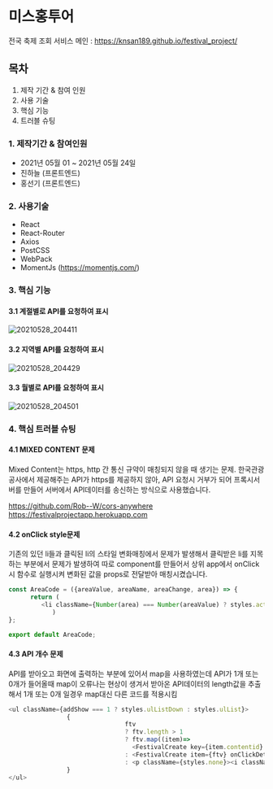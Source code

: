 # 미스홍투어

전국 축제 조회 서비스 메인 : https://knsan189.github.io/festival_project/


## 목차

1. 제작 기간 & 참여 인원
2. 사용 기술
3. 핵심 기능
4. 트러블 슈팅


### 1. 제작기간 & 참여인원
+ 2021년 05월 01 ~ 2021년 05월 24일
+ 진하늘 (프론트엔드)
+ 홍선기 (프론트엔드)




### 2. 사용기술
+ React
+ React-Router
+ Axios
+ PostCSS
+ WebPack
+ MomentJs (https://momentjs.com/)




### 3. 핵심 기능

#### 3.1 계절별로 API를 요청하여 표시
![20210528_204411](https://user-images.githubusercontent.com/77268941/119979219-9a352900-bff5-11eb-8f0b-847725397cbd.png)

#### 3.2 지역별 API를 요청하여 표시
![20210528_204429](https://user-images.githubusercontent.com/77268941/119979295-b3d67080-bff5-11eb-8a0f-5714adfb84fc.png)

#### 3.3 월별로 API를 요청하여 표시
![20210528_204501](https://user-images.githubusercontent.com/77268941/119979307-b933bb00-bff5-11eb-9cb5-446886d4f04f.png)





### 4. 핵심 트러블 슈팅


#### 4.1 MIXED CONTENT 문제
Mixed Content는 https, http 간 통신 규약이 매칭되지 않을 때 생기는 문제. 한국관광공사에서 제공해주는 API가 https를 제공하지 않아, API 요청시 거부가 되어 프록시서버를 만들어 서버에서 API데이터를 송신하는 방식으로 사용했습니다.

https://github.com/Rob--W/cors-anywhere
https://festivalprojectapp.herokuapp.com



#### 4.2 onClick style문제
기존의 있던 li들과 클릭된 li의 스타일 변화매칭에서 문제가 발생해서
클릭받은 li를 지목하는 부분에서 문제가 발생하여 따로 component를 만들어서 상위 app에서 onClick시 함수로 실행시켜 
변화된 값을 props로 전달받아 매칭시켰습니다.

```javascript
const AreaCode = ({areaValue, areaName, areaChange, area}) => {
      return (
         <li className={Number(area) === Number(areaValue) ? styles.active : styles.arealist} onClick={(e) => areaChange(e.target.value)} value={areaValue}>{areaName}</li>
            )
};

export default AreaCode;
```



#### 4.3 API 개수 문제
API를 받아오고 화면에 출력하는 부분에 있어서 map을 사용하였는데 API가 1개 또는 0개가 들어올때 map이 오류나는 현상이 생겨서
받아온 API데이터의 length값을 추출해서 1개 또는 0개 일경우 map대신 다른 코드를 적용시킴

```javascript
<ul className={addShow === 1 ? styles.ulListDown : styles.ulList}>
                {  
                                ftv 
                                ? ftv.length > 1 
                                ? ftv.map((item)=>
                                  <FestivalCreate key={item.contentid} item={item} onClickDetail={onClickDetail} /> )
                                : <FestivalCreate item={ftv} onClickDetail={onClickDetail} />
                                : <p className={styles.none}><i className="far fa-calendar-times"></i> {mon}월에는 계획된 행사가없습니다.</p>
                }
</ul>
```

